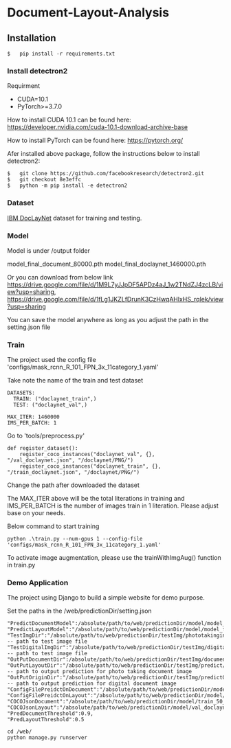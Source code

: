 # Document-Layout-Analysis

## Installation
```
$   pip install -r requirements.txt
```
### Install detectron2
Requirment
- CUDA=10.1 
- PyTorch>=3.7.0

How to install CUDA 10.1 can be found here: https://developer.nvidia.com/cuda-10.1-download-archive-base

How to install PyTorch can be found here: https://pytorch.org/

Afer installed above package, follow the instructions below to install detectron2:
```
$   git clone https://github.com/facebookresearch/detectron2.git
$   git checkout 8e3effc
$   python -m pip install -e detectron2
```


### Dataset

[IBM DocLayNet](https://developer.ibm.com/exchanges/data/all/doclaynet/) dataset for training and testing.

### Model

Model is under /output folder

model_final_document_80000.pth
model_final_doclaynet_1460000.pth

Or you can download from below link
https://drive.google.com/file/d/1M9L7yJJpDF5APDz4aJ_1w2TNdZJ4zcLB/view?usp=sharing, 
https://drive.google.com/file/d/1fLg1JKZLfDrunK3CzHwqAHlxHS_rqlek/view?usp=sharing

You can save the model anywhere as long as you adjust the path in the setting.json file

### Train

The project used the config file 'configs/mask_rcnn_R_101_FPN_3x_11category_1.yaml'

Take note the name of the train and test dataset
```
DATASETS:
  TRAIN: ("doclaynet_train",)
  TEST: ("doclaynet_val",)

MAX_ITER: 1460000
IMS_PER_BATCH: 1
```
Go to 'tools/preprocess.py'
```
def register_dataset():
    register_coco_instances("doclaynet_val", {}, "/val_doclaynet.json", "/doclaynet/PNG/")
    register_coco_instances("doclaynet_train", {}, "/train_doclaynet.json", "/doclaynet/PNG/")
```
Change the path after downloaded the dataset

The MAX_ITER above will be the total literations in training and IMS_PER_BATCH is the number of images train in 1 literation. Please adjust base on your needs.

Below command to start training
```
python .\train.py --num-gpus 1 --config-file 'configs/mask_rcnn_R_101_FPN_3x_11category_1.yaml'
```
To activate image augmentation, please use the trainWithImgAug() function in train.py

### Demo Application

The project using Django to build a simple website for demo purpose. 

Set the paths in the /web/predictionDir/setting.json
```
"PredictDocumentModel":/absolute/path/to/web/predictionDir/model/model_final_document_80000.pth,
"PredictLayoutModel":"/absolute/path/to/web/predictionDir/model/model_final_doclaynet_1460000.pth",
"TestImgDir":"/absolute/path/to/web/predictionDir/testImg/phototakinginput/",     -- path to test image file 
"TestDigitalImgDir":"/absolute/path/to/web/predictionDir/testImg/digitalinput/",      -- path to test image file 
"OutPutDocumentDir":/absolute/path/to/web/predictionDir/testImg/document/",
"OutPutLayoutDir":"/absolute/path/to/web/predictionDir/testImg/predict/",      -- path to output prediction for photo taking document image
"OutPutOriginDir":"/absolute/path/to/web/predictionDir/testImg/predictOrigin/",      -- path to output prediction for digital document image 
"ConfigFilePreidctOnDocument":"/absolute/path/to/web/predictionDir/model/configs/mask_rcnn_R_101_FPN_3x_1category.yaml",
"ConfigFilePreidctOnLayout":"/absolute/path/to/web/predictionDir/model/configs/mask_rcnn_R_101_FPN_3x_11category_1.yaml",
"COCOJsonDocument":"/absolute/path/to/web/predictionDir/model/train_50_1c.json",
"COCOJsonLayout":"/absolute/path/to/web/predictionDir/model/val_doclaynet.json",
"PredDocumentThreshold":0.9,
"PredLayoutThreshold":0.5
```

```
cd /web/
python manage.py runserver
```
